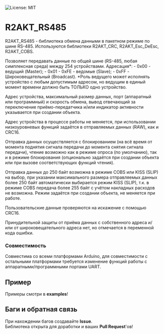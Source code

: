 ![License: MIT](https://img.shields.io/badge/License-MIT-green.svg)
# R2AKT_RS485
R2AKT_RS485 - библиотека обмена данными в пакетном режиме по шине RS-485.
Используются библиотеки R2AKT_CRC, R2AKT_Esc_DeEsc, R2AKT_COBS.

Позволяет передавать данные по общей шине (RS-485, любая симплексная среда) между 254 устройствами.
Адресация*:
	- 0x00 - ведущий (Master);
	- 0x01 - 0xFE - ведомые (Slave);
	- 0xFF - Широковещательный (Broadcast).
*Роль ведущего может исполнять устройство с любым допустимым адресом, но ведущим
в единый момент времени должно быть ТОЛЬКО одно устройство. 

Адрес устройства, максимальный размер данных, порт (аппаратный или программный)
и скорость обмена, вывод отвечающий за переключение приёмо-передатчика и/или
индикатор активности указывается при создании объекта.

Адрес устройства в процессе работы не меняется, при использовании низкоуровневых функций
задаётся в отправляемых данных (RAW), как и CRC16.

Отправка данных осуществляется с блокированием (на всё время от момента поднятия сигнала передачи
до момента снятия сигнала передачи), чтение возможно как в режиме опроса (по умолчанию), так
и в режиме блокирования (опционально задаётся при создании объекта или при вызове соответствующих
функций чтения).

Отправка данных до 250 байт возможна в режиме COBS или KISS (SLIP) на выбор, при
указании максимального размера отправляемых данных более 250 байт автоматически
выбирается режим KISS (SLIP), т.к. в режиме COBS передача более 255 байт с учётом накладных
расходов не возможна. Режим задаётся при создании объекта, не меняется при работе.

Пользовательские данные проверяются на искажение с помощью CRC16.

Принудительной защиты от приёма данных с собственного адреса и/или от широковещательного адреса нет,
но отмечается в переменной кода ошибки.


### Совместимость
Совместима со всеми платформами Arduino, для совместимости с остальными платформами требуется
изменение функций работы с аппаратными/программными портами UART.

<a id="example"></a>
## Пример
Примеры смотри в **examples**!

<a id="feedback"></a>
## Баги и обратная связь
При нахождении багов создавайте **Issue**.  
Библиотека открыта для доработки и ваших **Pull Request**'ов!
